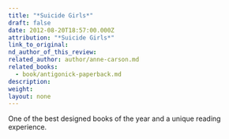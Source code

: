 ```yaml
---
title: "*Suicide Girls*"
draft: false
date: 2012-08-20T18:57:00.000Z
attribution: "*Suicide Girls*"
link_to_original:
nd_author_of_this_review:
related_author: author/anne-carson.md
related_books:
  - book/antigonick-paperback.md
description:
weight:
layout: none
---
```

One of the best designed books of the year and a unique reading experience.

